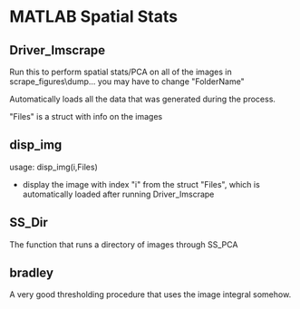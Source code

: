 # MATLAB Spatial Stats

## Driver_Imscrape

Run this to perform spatial stats/PCA on all of the images in scrape_figures\dump... you may have to change "FolderName"

Automatically loads all the data that was generated during the process.

"Files" is a struct with info on the images

## disp_img

usage: disp_img(i,Files)

* display the image with index "i" from the struct "Files", which is automatically loaded after running Driver_Imscrape

## SS_Dir

The function that runs a directory of images through SS_PCA

## bradley

A very good thresholding procedure that uses the image integral somehow.
